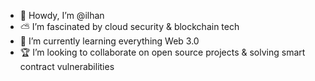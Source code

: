 - 👋 Howdy, I’m @ilhan
- ⛅️ I’m fascinated by cloud security & blockchain tech
- 🌱 I’m currently learning everything Web 3.0
- 🏆 I’m looking to collaborate on open source projects & solving smart contract vulnerabilities

<!---
ilhanj/ilhanj is a ✨ special ✨ repository because its `README.md` (this file) appears on your GitHub profile.
You can click the Preview link to take a look at your changes.
--->
